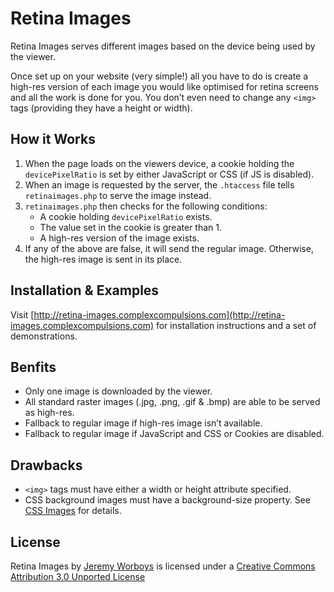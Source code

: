 Retina Images
=============

Retina Images serves different images based on the device being used by the viewer.

Once set up on your website (very simple!) all you have to do is create a high-res version of each image you would like optimised for retina screens and all the work is done for you. You don’t even need to change any `<img>` tags (providing they have a height or width).

How it Works
------------

1. When the page loads on the viewers device, a cookie holding the `devicePixelRatio` is set by either JavaScript or CSS (if JS is disabled).
2. When an image is requested by the server, the `.htaccess` file tells `retinaimages.php` to serve the image instead.
3. `retinaimages.php` then checks for the following conditions:
    - A cookie holding `devicePixelRatio` exists.
    - The value set in the cookie is greater than 1.
    -  A high-res version of the image exists.
5. If any of the above are false, it will send the regular image. Otherwise, the high-res image is sent in its place.

Installation & Examples
-----------------------

Visit [http://retina-images.complexcompulsions.com](http://retina-images.complexcompulsions.com) for installation instructions and a set of demonstrations.

Benfits
-------

- Only one image is downloaded by the viewer.
- All standard raster images (.jpg, .png, .gif & .bmp) are able to be served as high-res.
- Fallback to regular image if high-res image isn’t available.
- Fallback to regular image if JavaScript and CSS or Cookies are disabled.

Drawbacks
---------

- `<img>` tags must have either a width or height attribute specified.
- CSS background images must have a background-size property. See [CSS Images](http://retina-images.complexcompulsions.com#setupcss) for details.

License
-------

Retina Images by [Jeremy Worboys](http://jeremyworboys.com) is licensed under a [Creative Commons Attribution 3.0 Unported License](http://creativecommons.org/licenses/by/3.0/)
